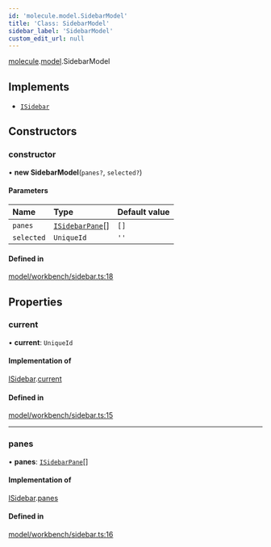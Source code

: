 ```yaml
---
id: 'molecule.model.SidebarModel'
title: 'Class: SidebarModel'
sidebar_label: 'SidebarModel'
custom_edit_url: null
---
```


[molecule](../namespaces/molecule).[model](../namespaces/molecule.model).SidebarModel

## Implements

-   [`ISidebar`](../interfaces/molecule.model.ISidebar)

## Constructors

### constructor

• **new SidebarModel**(`panes?`, `selected?`)

#### Parameters

| Name       | Type                                                          | Default value |
| :--------- | :------------------------------------------------------------ | :------------ |
| `panes`    | [`ISidebarPane`](../interfaces/molecule.model.ISidebarPane)[] | `[]`          |
| `selected` | `UniqueId`                                                    | `''`          |

#### Defined in

[model/workbench/sidebar.ts:18](https://github.com/DTStack/molecule/blob/ff1a27ef/src/model/workbench/sidebar.ts#L18)

## Properties

### current

• **current**: `UniqueId`

#### Implementation of

[ISidebar](../interfaces/molecule.model.ISidebar).[current](../interfaces/molecule.model.ISidebar#current)

#### Defined in

[model/workbench/sidebar.ts:15](https://github.com/DTStack/molecule/blob/ff1a27ef/src/model/workbench/sidebar.ts#L15)

---

### panes

• **panes**: [`ISidebarPane`](../interfaces/molecule.model.ISidebarPane)[]

#### Implementation of

[ISidebar](../interfaces/molecule.model.ISidebar).[panes](../interfaces/molecule.model.ISidebar#panes)

#### Defined in

[model/workbench/sidebar.ts:16](https://github.com/DTStack/molecule/blob/ff1a27ef/src/model/workbench/sidebar.ts#L16)

